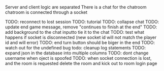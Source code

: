 Server and client logic are separated
There is a chat for the chatroom
chatroom is connected through a socket

TODO: reconnect to lost session
TODO: tutorial
TODO: collapse chat
TODO: update end game message, remove "continues to finish at the end"
TODO: add background to the chat inputto tie it to the chat
TODO: test what happens if socket is disconnected (new socket id will not match the player id and will error)
TODO: end turn button should be biger in the end
TODO: watch out for the undefined bug
todo: cleanup log statements
TODO: expand json in the database into multiple columns
TODO: dont change username when oject is spoofed
TODO: when socket connection is lost, and the room is requested delete the room and kick out to room login page